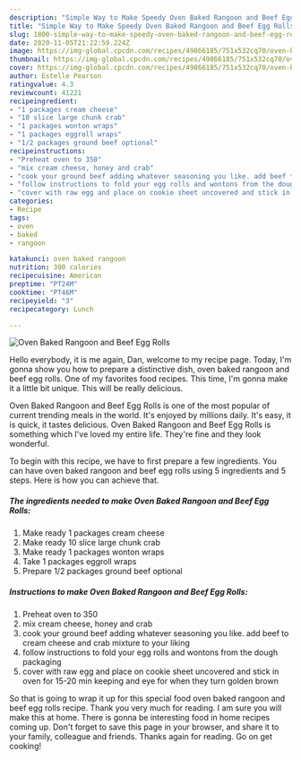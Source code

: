 ```yaml
---
description: "Simple Way to Make Speedy Oven Baked Rangoon and Beef Egg Rolls"
title: "Simple Way to Make Speedy Oven Baked Rangoon and Beef Egg Rolls"
slug: 1800-simple-way-to-make-speedy-oven-baked-rangoon-and-beef-egg-rolls
date: 2020-11-05T21:22:59.224Z
image: https://img-global.cpcdn.com/recipes/49866185/751x532cq70/oven-baked-rangoon-and-beef-egg-rolls-recipe-main-photo.jpg
thumbnail: https://img-global.cpcdn.com/recipes/49866185/751x532cq70/oven-baked-rangoon-and-beef-egg-rolls-recipe-main-photo.jpg
cover: https://img-global.cpcdn.com/recipes/49866185/751x532cq70/oven-baked-rangoon-and-beef-egg-rolls-recipe-main-photo.jpg
author: Estelle Pearson
ratingvalue: 4.3
reviewcount: 41221
recipeingredient:
- "1 packages cream cheese"
- "10 slice large chunk crab"
- "1 packages wonton wraps"
- "1 packages eggroll wraps"
- "1/2 packages ground beef optional"
recipeinstructions:
- "Preheat oven to 350"
- "mix cream cheese, honey and crab"
- "cook your ground beef adding whatever seasoning you like. add beef to cream cheese and crab mixture to your liking"
- "follow instructions to fold your egg rolls and wontons from the dough packaging"
- "cover with raw egg and place on cookie sheet uncovered and stick in oven for 15-20 min keeping and eye for when they turn golden brown"
categories:
- Recipe
tags:
- oven
- baked
- rangoon

katakunci: oven baked rangoon 
nutrition: 300 calories
recipecuisine: American
preptime: "PT24M"
cooktime: "PT46M"
recipeyield: "3"
recipecategory: Lunch

---
```



![Oven Baked Rangoon and Beef Egg Rolls](https://img-global.cpcdn.com/recipes/49866185/751x532cq70/oven-baked-rangoon-and-beef-egg-rolls-recipe-main-photo.jpg)

Hello everybody, it is me again, Dan, welcome to my recipe page. Today, I'm gonna show you how to prepare a distinctive dish, oven baked rangoon and beef egg rolls. One of my favorites food recipes. This time, I'm gonna make it a little bit unique. This will be really delicious.



Oven Baked Rangoon and Beef Egg Rolls is one of the most popular of current trending meals in the world. It's enjoyed by millions daily. It's easy, it is quick, it tastes delicious. Oven Baked Rangoon and Beef Egg Rolls is something which I've loved my entire life. They're fine and they look wonderful.


To begin with this recipe, we have to first prepare a few ingredients. You can have oven baked rangoon and beef egg rolls using 5 ingredients and 5 steps. Here is how you can achieve that.

<!--inarticleads1-->

##### The ingredients needed to make Oven Baked Rangoon and Beef Egg Rolls:

1. Make ready 1 packages cream cheese
1. Make ready 10 slice large chunk crab
1. Make ready 1 packages wonton wraps
1. Take 1 packages eggroll wraps
1. Prepare 1/2 packages ground beef optional




<!--inarticleads2-->

##### Instructions to make Oven Baked Rangoon and Beef Egg Rolls:

1. Preheat oven to 350
1. mix cream cheese, honey and crab
1. cook your ground beef adding whatever seasoning you like. add beef to cream cheese and crab mixture to your liking
1. follow instructions to fold your egg rolls and wontons from the dough packaging
1. cover with raw egg and place on cookie sheet uncovered and stick in oven for 15-20 min keeping and eye for when they turn golden brown




So that is going to wrap it up for this special food oven baked rangoon and beef egg rolls recipe. Thank you very much for reading. I am sure you will make this at home. There is gonna be interesting food in home recipes coming up. Don't forget to save this page in your browser, and share it to your family, colleague and friends. Thanks again for reading. Go on get cooking!
